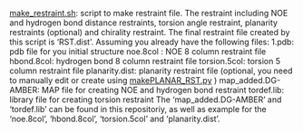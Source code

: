
[make_restraint.sh]( https://github.com/baifan-wang/computational_chemistry_tools/blob/master/NMR_structure_calculation/make_restraint.sh): script to make restraint file. The restraint including NOE and hydrogen bond distance restraints, torsion angle restraint, planarity restraints (optional) and chirality restraint. The final restraint file created by this script is ‘RST.dist’. Assuming you already have the following files:
1.pdb: pdb file for you initial structure
noe.8col : NOE 8 column restraint file 
hbond.8col: hydrogen bond 8 column restraint file 
torsion.5col: torsion 5 column restraint file
planarity.dist: planarity restraint file (optional, you need to manually edit or create using [makePLANAR_RST.py](https://github.com/baifan-wang/computational_chemistry_tools/tree/master/Amber) )
map_added.DG-AMBER: MAP file for creating NOE and hydrogen bond restraint
tordef.lib: library file for creating torsion restraint
The ‘map_added.DG-AMBER’ and ‘tordef.lib’ can be found in this repositoriy, as well as example for the ‘noe.8col’, ‘hbond.8col’, ‘torsion.5col’ and ‘planarity.dist’.

